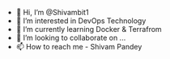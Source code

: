 - 👋 Hi, I’m @Shivambit1
- 👀 I’m interested in DevOps Technology 
- 🌱 I’m currently learning Docker & Terrafrom 
- 💞️ I’m looking to collaborate on ...
- 📫 How to reach me - Shivam Pandey 

<!---
Shivambit1/Shivambit1 is a ✨ special ✨ repository because its `README.md` (this file) appears on your GitHub profile.
You can click the Preview link to take a look at your changes.
--->
